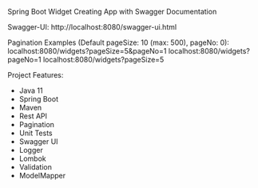Spring Boot Widget Creating App with Swagger Documentation

Swagger-UI:
http://localhost:8080/swagger-ui.html


Pagination Examples (Default pageSize: 10 (max: 500), pageNo: 0):
localhost:8080/widgets?pageSize=5&pageNo=1
localhost:8080/widgets?pageNo=1
localhost:8080/widgets?pageSize=5


Project Features:

* Java 11
* Spring Boot
* Maven
* Rest API
* Pagination
* Unit Tests
* Swagger UI
* Logger
* Lombok
* Validation
* ModelMapper

